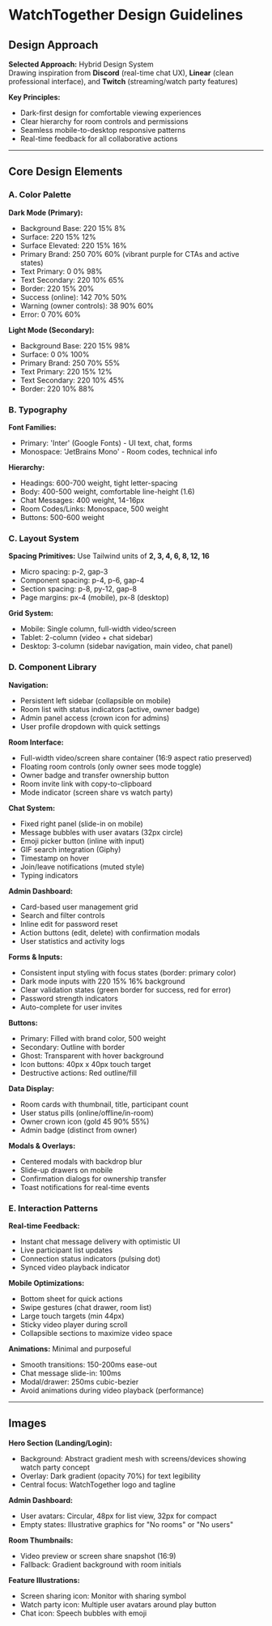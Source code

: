 # WatchTogether Design Guidelines

## Design Approach

**Selected Approach:** Hybrid Design System  
Drawing inspiration from **Discord** (real-time chat UX), **Linear** (clean professional interface), and **Twitch** (streaming/watch party features)

**Key Principles:**
- Dark-first design for comfortable viewing experiences
- Clear hierarchy for room controls and permissions
- Seamless mobile-to-desktop responsive patterns
- Real-time feedback for all collaborative actions

---

## Core Design Elements

### A. Color Palette

**Dark Mode (Primary):**
- Background Base: 220 15% 8%
- Surface: 220 15% 12%
- Surface Elevated: 220 15% 16%
- Primary Brand: 250 70% 60% (vibrant purple for CTAs and active states)
- Text Primary: 0 0% 98%
- Text Secondary: 220 10% 65%
- Border: 220 15% 20%
- Success (online): 142 70% 50%
- Warning (owner controls): 38 90% 60%
- Error: 0 70% 60%

**Light Mode (Secondary):**
- Background Base: 220 15% 98%
- Surface: 0 0% 100%
- Primary Brand: 250 70% 55%
- Text Primary: 220 15% 12%
- Text Secondary: 220 10% 45%
- Border: 220 10% 88%

### B. Typography

**Font Families:**
- Primary: 'Inter' (Google Fonts) - UI text, chat, forms
- Monospace: 'JetBrains Mono' - Room codes, technical info

**Hierarchy:**
- Headings: 600-700 weight, tight letter-spacing
- Body: 400-500 weight, comfortable line-height (1.6)
- Chat Messages: 400 weight, 14-16px
- Room Codes/Links: Monospace, 500 weight
- Buttons: 500-600 weight

### C. Layout System

**Spacing Primitives:** Use Tailwind units of **2, 3, 4, 6, 8, 12, 16**
- Micro spacing: p-2, gap-3
- Component spacing: p-4, p-6, gap-4
- Section spacing: p-8, py-12, gap-8
- Page margins: px-4 (mobile), px-8 (desktop)

**Grid System:**
- Mobile: Single column, full-width video/screen
- Tablet: 2-column (video + chat sidebar)
- Desktop: 3-column (sidebar navigation, main video, chat panel)

### D. Component Library

**Navigation:**
- Persistent left sidebar (collapsible on mobile)
- Room list with status indicators (active, owner badge)
- Admin panel access (crown icon for admins)
- User profile dropdown with quick settings

**Room Interface:**
- Full-width video/screen share container (16:9 aspect ratio preserved)
- Floating room controls (only owner sees mode toggle)
- Owner badge and transfer ownership button
- Room invite link with copy-to-clipboard
- Mode indicator (screen share vs watch party)

**Chat System:**
- Fixed right panel (slide-in on mobile)
- Message bubbles with user avatars (32px circle)
- Emoji picker button (inline with input)
- GIF search integration (Giphy)
- Timestamp on hover
- Join/leave notifications (muted style)
- Typing indicators

**Admin Dashboard:**
- Card-based user management grid
- Search and filter controls
- Inline edit for password reset
- Action buttons (edit, delete) with confirmation modals
- User statistics and activity logs

**Forms & Inputs:**
- Consistent input styling with focus states (border: primary color)
- Dark mode inputs with 220 15% 16% background
- Clear validation states (green border for success, red for error)
- Password strength indicators
- Auto-complete for user invites

**Buttons:**
- Primary: Filled with brand color, 500 weight
- Secondary: Outline with border
- Ghost: Transparent with hover background
- Icon buttons: 40px x 40px touch target
- Destructive actions: Red outline/fill

**Data Display:**
- Room cards with thumbnail, title, participant count
- User status pills (online/offline/in-room)
- Owner crown icon (gold 45 90% 55%)
- Admin badge (distinct from owner)

**Modals & Overlays:**
- Centered modals with backdrop blur
- Slide-up drawers on mobile
- Confirmation dialogs for ownership transfer
- Toast notifications for real-time events

### E. Interaction Patterns

**Real-time Feedback:**
- Instant chat message delivery with optimistic UI
- Live participant list updates
- Connection status indicators (pulsing dot)
- Synced video playback indicator

**Mobile Optimizations:**
- Bottom sheet for quick actions
- Swipe gestures (chat drawer, room list)
- Large touch targets (min 44px)
- Sticky video player during scroll
- Collapsible sections to maximize video space

**Animations:** Minimal and purposeful
- Smooth transitions: 150-200ms ease-out
- Chat message slide-in: 100ms
- Modal/drawer: 250ms cubic-bezier
- Avoid animations during video playback (performance)

---

## Images

**Hero Section (Landing/Login):**
- Background: Abstract gradient mesh with screens/devices showing watch party concept
- Overlay: Dark gradient (opacity 70%) for text legibility
- Central focus: WatchTogether logo and tagline

**Admin Dashboard:**
- User avatars: Circular, 48px for list view, 32px for compact
- Empty states: Illustrative graphics for "No rooms" or "No users"

**Room Thumbnails:**
- Video preview or screen share snapshot (16:9)
- Fallback: Gradient background with room initials

**Feature Illustrations:**
- Screen sharing icon: Monitor with sharing symbol
- Watch party icon: Multiple user avatars around play button
- Chat icon: Speech bubbles with emoji